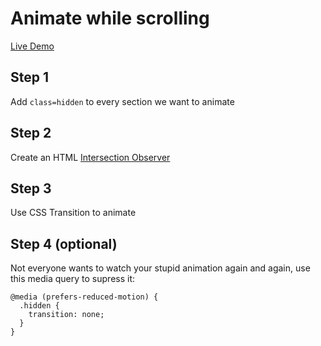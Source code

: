 # Animate while scrolling
[Live Demo](https://creative-tiramisu-e5d737.netlify.app/)

## Step 1

Add `class=hidden` to every section we want to animate

## Step 2

Create an HTML [Intersection Observer](https://developer.mozilla.org/en-US/docs/Web/API/Intersection_Observer_API)

## Step 3

Use CSS Transition to animate

## Step 4 (optional)

Not everyone wants to watch your stupid animation again and again, use this media query to supress it:

```
@media (prefers-reduced-motion) {
  .hidden {
    transition: none;
  }
}
```
